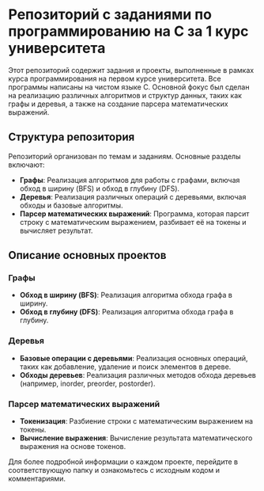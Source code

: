 # Репозиторий с заданиями по программированию на C за 1 курс университета

Этот репозиторий содержит задания и проекты, выполненные в рамках курса программирования на первом курсе университета. Все программы написаны на чистом языке C. Основной фокус был сделан на реализацию различных алгоритмов и структур данных, таких как графы и деревья, а также на создание парсера математических выражений.

## Структура репозитория

Репозиторий организован по темам и заданиям. Основные разделы включают:

- **Графы**: Реализация алгоритмов для работы с графами, включая обход в ширину (BFS) и обход в глубину (DFS).
- **Деревья**: Реализация различных операций с деревьями, включая обходы и базовые алгоритмы.
- **Парсер математических выражений**: Программа, которая парсит строку с математическим выражением, разбивает её на токены и вычисляет результат.

## Описание основных проектов

### Графы

- **Обход в ширину (BFS)**: Реализация алгоритма обхода графа в ширину.
- **Обход в глубину (DFS)**: Реализация алгоритма обхода графа в глубину.

### Деревья

- **Базовые операции с деревьями**: Реализация основных операций, таких как добавление, удаление и поиск элементов в дереве.
- **Обходы деревьев**: Реализация различных методов обхода деревьев (например, inorder, preorder, postorder).

### Парсер математических выражений

- **Токенизация**: Разбиение строки с математическим выражением на токены.
- **Вычисление выражения**: Вычисление результата математического выражения на основе токенов.


Для более подробной информации о каждом проекте, перейдите в соответствующую папку и ознакомьтесь с исходным кодом и комментариями.
